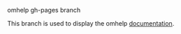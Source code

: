 omhelp gh-pages branch

This branch is used to display the omhelp
[documentation](https://bradbell.github.io/omhelp/doc/index.html).
